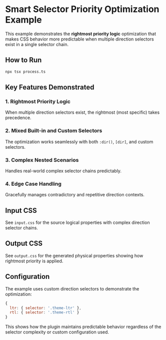 # Smart Selector Priority Optimization Example

This example demonstrates the **rightmost priority logic** optimization that makes CSS behavior more predictable when multiple direction selectors exist in a single selector chain.

## How to Run

```bash
npx tsx process.ts
```

## Key Features Demonstrated

### 1. Rightmost Priority Logic
When multiple direction selectors exist, the rightmost (most specific) takes precedence.

### 2. Mixed Built-in and Custom Selectors
The optimization works seamlessly with both `:dir()`, `[dir]`, and custom selectors.

### 3. Complex Nested Scenarios
Handles real-world complex selector chains predictably.

### 4. Edge Case Handling
Gracefully manages contradictory and repetitive direction contexts.

## Input CSS

See `input.css` for the source logical properties with complex direction selector chains.

## Output CSS

See `output.css` for the generated physical properties showing how rightmost priority is applied.

## Configuration

The example uses custom direction selectors to demonstrate the optimization:

```js
{
  ltr: { selector: '.theme-ltr' },
  rtl: { selector: '.theme-rtl' }
}
```

This shows how the plugin maintains predictable behavior regardless of the selector complexity or custom configuration used.
